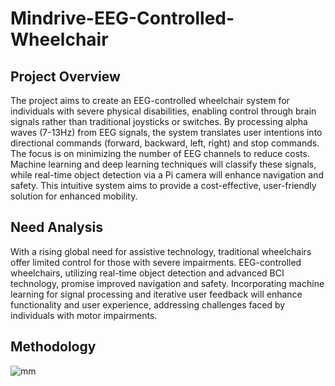 # Mindrive-EEG-Controlled-Wheelchair

## Project Overview
The project aims to create an EEG-controlled wheelchair system for individuals with severe physical disabilities, enabling control through brain signals rather than traditional joysticks or switches. By processing alpha waves (7-13Hz) from EEG signals, the system translates user intentions into directional commands (forward, backward, left, right) and stop commands. The focus is on minimizing the number of EEG channels to reduce costs. Machine learning and deep learning techniques will classify these signals, while real-time object detection via a Pi camera will enhance navigation and safety. This intuitive system aims to provide a cost-effective, user-friendly solution for enhanced mobility.

## Need Analysis
With a rising global need for assistive technology, traditional wheelchairs offer limited control for those with severe impairments. EEG-controlled wheelchairs, utilizing real-time object detection and advanced BCI technology, promise improved navigation and safety. Incorporating machine learning for signal processing and iterative user feedback will enhance functionality and user experience, addressing challenges faced by individuals with motor impairments.

## Methodology

![mm](https://github.com/user-attachments/assets/fc8b3750-8fc2-4e8a-9132-3bb8ed8cb27d)
